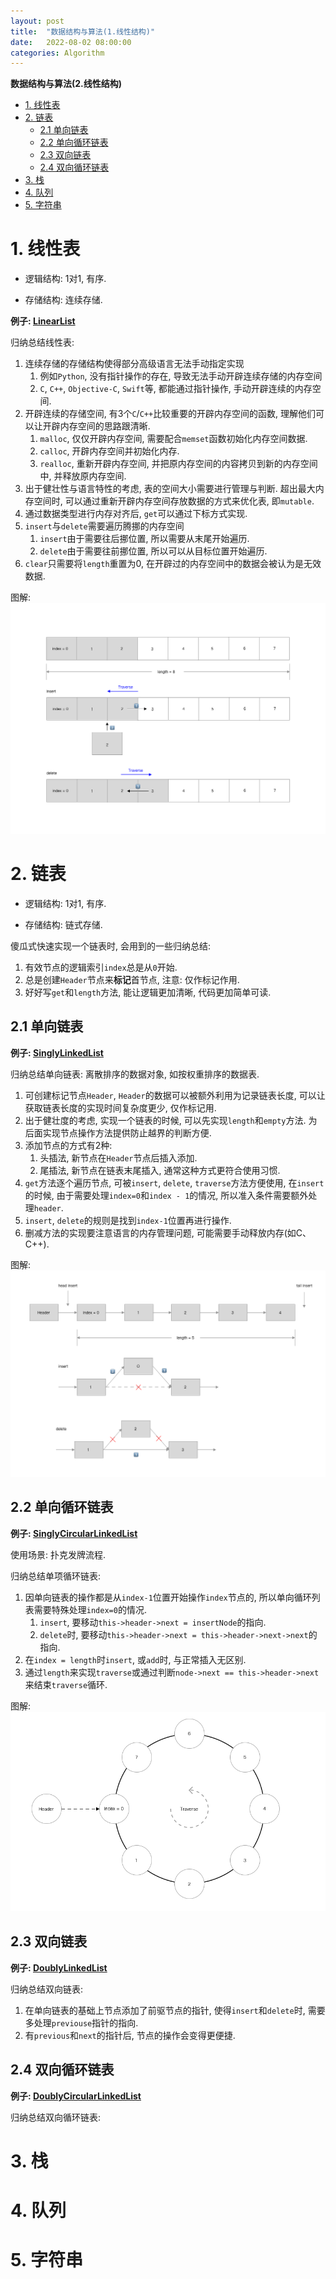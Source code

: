 ```yaml
---
layout: post
title:  "数据结构与算法(1.线性结构)"
date:   2022-08-02 08:00:00
categories: Algorithm
---
```

**数据结构与算法(2.线性结构)**

- [1. 线性表](#1-线性表)
- [2. 链表](#2-链表)
  - [2.1 单向链表](#21-单向链表)
  - [2.2 单向循环链表](#22-单向循环链表)
  - [2.3 双向链表](#23-双向链表)
  - [2.4 双向循环链表](#24-双向循环链表)
- [3. 栈](#3-栈)
- [4. 队列](#4-队列)
- [5. 字符串](#5-字符串)

# 1. 线性表

* 逻辑结构: 1对1, 有序.

* 存储结构: 连续存储.

**例子: [LinearList](https://github.com/lzackx/Zone/tree/master/Demo/DataStructureAlgorithm/LinearList)**

归纳总结线性表:

1. 连续存储的存储结构使得部分高级语言无法手动指定实现
   1. 例如`Python`, 没有指针操作的存在, 导致无法手动开辟连续存储的内存空间
   2. `C`, `C++`, `Objective-C`, `Swift`等, 都能通过指针操作, 手动开辟连续的内存空间.
2. 开辟连续的存储空间, 有3个`C`/`C++`比较重要的开辟内存空间的函数, 理解他们可以让开辟内存空间的思路跟清晰.
   1. `malloc`,  仅仅开辟内存空间, 需要配合`memset`函数初始化内存空间数据.
   2. `calloc`, 开辟内存空间并初始化内存.
   3. `realloc`, 重新开辟内存空间, 并把原内存空间的内容拷贝到新的内存空间中, 并释放原内存空间.
3. 出于健壮性与语言特性的考虑, 表的空间大小需要进行管理与判断. 超出最大内存空间时, 可以通过重新开辟内存空间存放数据的方式来优化表, 即`mutable`.
4. 通过数据类型进行内存对齐后, `get`可以通过下标方式实现.
5. `insert`与`delete`需要遍历腾挪的内存空间
   1. `insert`由于需要往后挪位置, 所以需要从末尾开始遍历.
   2. `delete`由于需要往前挪位置, 所以可以从目标位置开始遍历.
6. `clear`只需要将`length`重置为0, 在开辟过的内存空间中的数据会被认为是无效数据.

图解:
![](/assets/images/2022-08-01-data-structure-algorithm-definition-linear-list.png)

# 2. 链表

* 逻辑结构: 1对1, 有序.

* 存储结构: 链式存储.

傻瓜式快速实现一个链表时, 会用到的一些归纳总结:
1. 有效节点的逻辑索引`index`总是从`0`开始.
2. 总是创建`Header`节点来**标记**首节点, 注意: 仅作标记作用.
3. 好好写`get`和`length`方法, 能让逻辑更加清晰, 代码更加简单可读.

## 2.1 单向链表

**例子: [SinglyLinkedList](https://github.com/lzackx/Zone/tree/master/Demo/DataStructureAlgorithm/SinglyLinkedList)**

归纳总结单向链表: 离散排序的数据对象, 如按权重排序的数据表.

1. 可创建标记节点`Header`, `Header`的数据可以被额外利用为记录链表长度, 可以让获取链表长度的实现时间复杂度更少, 仅作标记用.
2. 出于健壮度的考虑, 实现一个链表的时候, 可以先实现`length`和`empty`方法. 为后面实现节点操作方法提供防止越界的判断方便.
3. 添加节点的方式有2种:
   1. 头插法, 新节点在`Header`节点后插入添加.
   2. 尾插法, 新节点在链表末尾插入, 通常这种方式更符合使用习惯.
4. `get`方法逐个遍历节点, 可被`insert`, `delete`, `traverse`方法方便使用, 在`insert`的时候, 由于需要处理`index=0`和`index - 1`的情况, 所以准入条件需要额外处理`header`.
5. `insert`, `delete`的规则是找到`index-1`位置再进行操作.
6. 删减方法的实现要注意语言的内存管理问题, 可能需要手动释放内存(如C、C++).

图解:
![](/assets/images/2022-08-01-data-structure-algorithm-definition-linear-singly-linked-list.png)

## 2.2 单向循环链表

**例子: [SinglyCircularLinkedList](https://github.com/lzackx/Zone/tree/master/Demo/DataStructureAlgorithm/SinglyCircularLinkedList)**

使用场景: 扑克发牌流程.

归纳总结单项循环链表:

1. 因单向链表的操作都是从`index-1`位置开始操作`index`节点的, 所以单向循环列表需要特殊处理`index=0`的情况.
   1. `insert`, 要移动`this->header->next = insertNode`的指向.
   2. `delete`时, 要移动`this->header->next = this->header->next->next`的指向.
2. 在`index = length`时`insert`, 或`add`时, 与正常插入无区别.
3. 通过`length`来实现`traverse`或通过判断`node->next == this->header->next`来结束`traverse`循环.

图解:
![](/assets/images/2022-08-01-data-structure-algorithm-definition-linear-singly-circular-linked-list.png)

## 2.3 双向链表

**例子: [DoublyLinkedList](https://github.com/lzackx/Zone/tree/master/Demo/DataStructureAlgorithm/DoublyLinkedList)**

归纳总结双向链表:

1. 在单向链表的基础上节点添加了前驱节点的指针, 使得`insert`和`delete`时, 需要多处理`previouse`指针的指向.
2. 有`previous`和`next`的指针后, 节点的操作会变得更便捷.

## 2.4 双向循环链表

**例子: [DoublyCircularLinkedList](https://github.com/lzackx/Zone/tree/master/Demo/DataStructureAlgorithm/DoublyCircularLinkedList)**

归纳总结双向循环链表:


# 3. 栈

# 4. 队列

# 5. 字符串